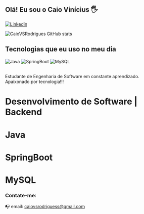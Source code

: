 ## Olá! Eu sou o Caio Vinícius 🖐️


[![Linkedin](https://img.shields.io/badge/Twitch-9146FF?style=for-the-badge&logo=twitch&logoColor=white)](https://twitch.tv/fragabr)

![CaioVSRodrigues GitHub stats](https://github-readme-stats.vercel.app/api?username=caioVSRodrigues&show_icons=true&theme=dracula&count_private=true)

## Tecnologias que eu uso no meu dia

<div style="display: inline_block">
  <img align="center" alt="Java" src="https://img.shields.io/badge/Java-ED8B00?style=for-the-badge&logo=openjdk&logoColor=white"/>
  <img align="center" alt="SpringBoot" src= "https://img.shields.io/badge/Spring-6DB33F?style=for-the-badge&logo=spring&logoColor=white"/>
   <img align="center" alt="MySQL" src= "https://img.shields.io/badge/MySQL-00000F?style=for-the-badge&logo=mysql&logoColor=white"/>
</div><br/>

Estudante de Engenharia de Software em constante aprendizado. Apaixonado por tecnologia!!!
# Desenvolvimento de Software | Backend
# Java
# SpringBoot
# MySQL

### Contate-me: 
📭 email: caiovsrodriguess@gmail.com
